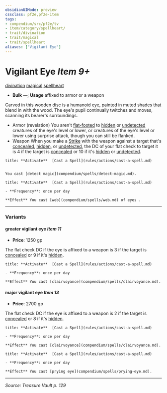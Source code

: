 ```yaml
---
obsidianUIMode: preview
cssclass: pf2e,pf2e-item
tags:
- compendium/src/pf2e/tv
- item/category/spellheart/
- trait/divination
- trait/magical
- trait/spellheart
aliases: ["Vigilant Eye"]
---
```

# Vigilant Eye *Item 9+*  
[divination](rules/traits/divination.md "Divination School Trait")  [magical](rules/traits/magical.md "Magical Item Trait")  [spellheart](rules/traits/spellheart-som.md "Spellheart Equipment Trait")  

- **Bulk** —; **Usage** affixed to armor or a weapon

Carved in this wooden disc is a humanoid eye, painted in muted shades that blend in with the wood. The eye's pupil continually twitches and moves, scanning its bearer's surroundings.

- Armor (revelation) You aren't [flat-footed](rules/conditions.md#Flat-footed) to [hidden](rules/conditions.md#Hidden) or [undetected](rules/conditions.md#Undetected) creatures of the eye's level or lower, or creatures of the eye's level or lower using surprise attack, though you can still be flanked.
- Weapon When you make a [Strike](rules/actions/strike.md) with the weapon against a target that's [concealed](rules/conditions.md#Concealed), [hidden](rules/conditions.md#Hidden), or [undetected](rules/conditions.md#Undetected), the DC of your flat check to target it is 4 if the target is [concealed](rules/conditions.md#Concealed) or 10 if it's [hidden](rules/conditions.md#Hidden) or [undetected](rules/conditions.md#Undetected).

```ad-embed-ability
title: **Activate**  [Cast a Spell](rules/actions/cast-a-spell.md)


You cast [detect magic](compendium/spells/detect-magic.md).
```

```ad-embed-ability
title: **Activate**  [Cast a Spell](rules/actions/cast-a-spell.md)

- **Frequency**: once per day

**Effect** You cast [web](compendium/spells/web.md) of eyes .
```

---
### Variants

#### greater vigilant eye *Item 11*

- **Price**: 1250 gp

The flat check DC if the eye is affixed to a weapon is 3 if the target is [concealed](rules/conditions.md#Concealed) or 9 if it's [hidden](rules/conditions.md#Hidden).

```ad-embed-ability
title: **Activate**  [Cast a Spell](rules/actions/cast-a-spell.md)

- **Frequency**: once per day

**Effect** You cast [clairvoyance](compendium/spells/clairvoyance.md).
```

#### major vigilant eye *Item 13*

- **Price**: 2700 gp

The flat check DC if the eye is affixed to a weapon is 2 if the target is [concealed](rules/conditions.md#Concealed) or 8 if it's [hidden](rules/conditions.md#Hidden).

```ad-embed-ability
title: **Activate**  [Cast a Spell](rules/actions/cast-a-spell.md)

- **Frequency**: once per day

**Effect** You cast [clairvoyance](compendium/spells/clairvoyance.md).
```

```ad-embed-ability
title: **Activate**  [Cast a Spell](rules/actions/cast-a-spell.md)

- **Frequency**: once per day

**Effect** You cast [prying eye](compendium/spells/prying-eye.md).
```

---
*Source: Treasure Vault p. 129*